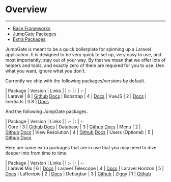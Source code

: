 # Overview

---

- [Base Frameworks](#base-frameworks)
- [JumpGate Packages](#jumpgate-packages)
- [Extra Packages](#extra-packages)

JumpGate is meant to be a quick boilerplate for spinning up a Laravel application.  It is designed to be very quick to set up,
very easy to use, and most importantly, stay out of your way.  By that we mean that we offer lots of helpers and tools, and 
exactly zero of them are required for you to use.  Use what you want, ignore what you don't.

<a name="base-frameworks"></a>
Currently we ship with the following packages/versions by default.

| Package   | Version   | Links |
| :-        |   :       |   -: |   
| Laravel   | 8         | [Github](https://github.com/laravel/laravel)&nbsp;[Docs](https://laravel.com/docs/5.7)
| Boostrap  | 4         | [Docs](https://getbootstrap.com/docs/4.1/getting-started/introduction/)
| VueJS     | 2         | [Docs](http://vuejs.org/v2/guide/)
| InertiaJs | 0.8       | [Docs](https://inertiajs.com/)

<a name="jumpgate-packages"></a>
And the following JumpGate packages.

| Package          | Version   | Links |
| :-               |   :       |  -:  
| Core             | 3         | [Github](https://github.com/JumpGateio/Core)&nbsp;[Docs](https://github.com/JumpGateio/Core/tree/master/docs)
| Database         | 3         | [Github](https://github.com/JumpGateio/Database)&nbsp;[Docs](https://github.com/JumpGateio/Database/tree/master/docs)
| Menu             | 2         | [Github](https://github.com/JumpGateio/Menu)&nbsp;[Docs](https://github.com/JumpGateio/Menu/tree/master/docs)
| View Resolution  | 4         | [Github](https://github.com/JumpGateio/ViewResolution)&nbsp;[Docs](https://github.com/JumpGateio/ViewResolution/tree/master/docs)
| Users (Optional) | 5         | [Github](https://github.com/JumpGateio/Users)&nbsp;[Docs](https://github.com/JumpGateio/Users/tree/master/docs)
    
<a name="extra-packages"></a>
Here are some extra packages that are in use that you may need to dive deeper into from time to time.

| Package           | Version   | Links |
| :-                |   :       |  -:  
| Laravel Mix       | 6         | [Docs](https://laravel-mix.com/docs/6.0/installation)
| Laravel Telescope | 4         | [Docs](https://laravel.com/docs/8.x/telescope)
| Laravel Horizon   | 5         | [Docs](https://laravel.com/docs/8.x/horizon)
| LaRecipie         | 2         | [Docs](https://larecipe.binarytorch.com.my/docs/2.2/overview)
| Debugbar          | 3         | [Github](https://github.com/barryvdh/laravel-debugbar)
| Ziggy             | 1         | [Github](https://github.com/tighten/ziggy)

